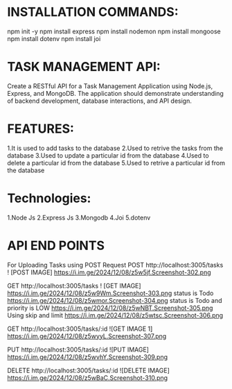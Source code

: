 # INSTALLATION COMMANDS:
npm init -y npm install express npm install nodemon npm install mongoose npm install dotenv npm install joi

# TASK MANAGEMENT API:

Create a RESTful API for a Task Management Application using Node.js, Express, and MongoDB. The application should demonstrate understanding of backend development, database interactions, and API design. 

# FEATURES:
  1.It is used to add tasks to the database
  2.Used to retrive the tasks from the database 
  3.Used to update a particular id from the database
  4.Used to delete a particular id from the database 
  5.Used to retrive a particular id from the database 

# Technologies:
  1.Node Js
  2.Express Js
  3.Mongodb 
  4.Joi
  5.dotenv

# API END POINTS 
For Uploading Tasks using POST Request 
POST http://localhost:3005/tasks 
! [POST IMAGE] https://i.im.ge/2024/12/08/z5w5jf.Screenshot-302.png

GET http://localhost:3005/tasks 
! [GET IMAGE] https://i.im.ge/2024/12/08/z5w9Wm.Screenshot-303.png
status is Todo https://i.im.ge/2024/12/08/z5wmor.Screenshot-304.png 
status is Todo and priority is LOW https://i.im.ge/2024/12/08/z5wNBT.Screenshot-305.png
Using skip and limit https://i.im.ge/2024/12/08/z5wtsc.Screenshot-306.png 

GET http://localhost:3005/tasks/:id 
![GET IMAGE 1] https://i.im.ge/2024/12/08/z5wyyL.Screenshot-307.png 

PUT http://localhost:3005/tasks/:id 
![PUT IMAGE] https://i.im.ge/2024/12/08/z5wvhY.Screenshot-309.png

DELETE http://localhost:3005/tasks/:id 
![DELETE IMAGE] https://i.im.ge/2024/12/08/z5wBaC.Screenshot-310.png